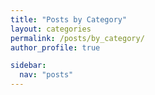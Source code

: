 ```yaml
---
title: "Posts by Category"
layout: categories
permalink: /posts/by_category/
author_profile: true

sidebar:
  nav: "posts"
---
```

